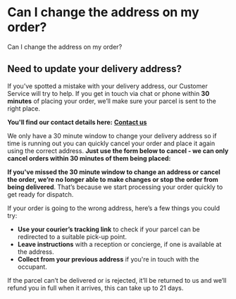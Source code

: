 # Can I change the address on my order?

Can I change the address on my order?
## Need to update your delivery address?
If you’ve spotted a mistake with your delivery address, our Customer Service will try to help. If you get in touch via chat or phone within **30 minutes** of placing your order, we’ll make sure your parcel is sent to the right place.

**You'll find our contact details here:** [**Contact us**](https://help.hollandandbarrett.com/hc/en-gb/articles/20011957983378-Contact-us)

We only have a 30 minute window to change your delivery address so if time is running out you can quickly cancel your order and place it again using the correct address. **Just use the form below to cancel - we can only cancel orders within 30 minutes of them being placed:**

**If you've missed the 30 minute window to change an address or cancel the order, we’re no longer able to make changes or stop the order from being delivered**. That’s because we start processing your order quickly to get ready for dispatch.

If your order is going to the wrong address, here’s a few things you could try:

* **Use your courier’s tracking link** to check if your parcel can be redirected to a suitable pick-up point.
* **Leave instructions** with a reception or concierge, if one is available at the address.
* **Collect from your previous address** if you're in touch with the occupant.

If the parcel can’t be delivered or is rejected, it’ll be returned to us and we’ll refund you in full when it arrives, this can take up to 21 days.
